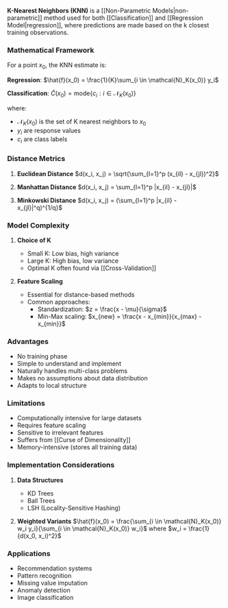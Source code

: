 **K-Nearest Neighbors (KNN)** is a [[Non-Parametric Models|non-parametric]] method used for both [[Classification]] and [[Regression Model|regression]], where predictions are made based on the k closest training observations.

### Mathematical Framework

For a point $x_0$, the KNN estimate is:

**Regression**:
$\hat{f}(x_0) = \frac{1}{K}\sum_{i \in \mathcal{N}_K(x_0)} y_i$

**Classification**:
$\hat{C}(x_0) = \text{mode}\{c_i: i \in \mathcal{N}_K(x_0)\}$

where:
- $\mathcal{N}_K(x_0)$ is the set of K nearest neighbors to $x_0$
- $y_i$ are response values
- $c_i$ are class labels

### Distance Metrics

1. **Euclidean Distance**
   $d(x_i, x_j) = \sqrt{\sum_{l=1}^p (x_{il} - x_{jl})^2}$

2. **Manhattan Distance**
   $d(x_i, x_j) = \sum_{l=1}^p |x_{il} - x_{jl}|$

3. **Minkowski Distance**
   $d(x_i, x_j) = (\sum_{l=1}^p |x_{il} - x_{jl}|^q)^{1/q}$

### Model Complexity

1. **Choice of K**
   - Small K: Low bias, high variance
   - Large K: High bias, low variance
   - Optimal K often found via [[Cross-Validation]]

2. **Feature Scaling**
   - Essential for distance-based methods
   - Common approaches:
     - Standardization: $z = \frac{x - \mu}{\sigma}$
     - Min-Max scaling: $x_{new} = \frac{x - x_{min}}{x_{max} - x_{min}}$

### Advantages
- No training phase
- Simple to understand and implement
- Naturally handles multi-class problems
- Makes no assumptions about data distribution
- Adapts to local structure

### Limitations
- Computationally intensive for large datasets
- Requires feature scaling
- Sensitive to irrelevant features
- Suffers from [[Curse of Dimensionality]]
- Memory-intensive (stores all training data)

### Implementation Considerations

1. **Data Structures**
   - KD Trees
   - Ball Trees
   - LSH (Locality-Sensitive Hashing)

2. **Weighted Variants**
   $\hat{f}(x_0) = \frac{\sum_{i \in \mathcal{N}_K(x_0)} w_i y_i}{\sum_{i \in \mathcal{N}_K(x_0)} w_i}$
   where $w_i = \frac{1}{d(x_0, x_i)^2}$

### Applications
- Recommendation systems
- Pattern recognition
- Missing value imputation
- Anomaly detection
- Image classification